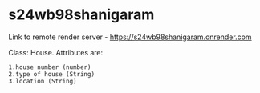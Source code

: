 # s24wb98shanigaram
Link to remote render server - <https://s24wb98shanigaram.onrender.com>

Class: House. Attributes are:

    1.house number (number)
    2.type of house (String)
    3.location (String)